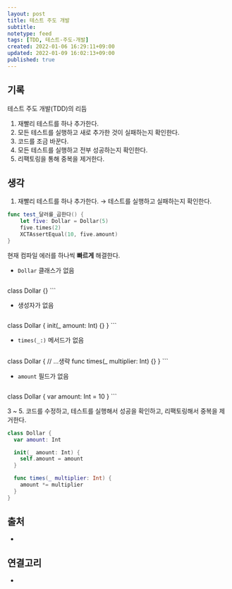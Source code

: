 ```yaml
---
layout: post
title: 테스트 주도 개발
subtitle: 
notetype: feed
tags: [TDD, 테스트-주도-개발]
created: 2022-01-06 16:29:11+09:00
updated: 2022-01-09 16:02:13+09:00
published: true
---
```


## 기록

테스트 주도 개발(TDD)의 리듬
1. 재빨리 테스트를 하나 추가한다.
2. 모든 테스트를 실행하고 새로 추가한 것이 실패하는지 확인한다.
3. 코드를 조금 바꾼다.
4. 모든 테스트를 실행하고 전부 성공하는지 확인한다.
5. 리팩토링을 통해 중복을 제거한다.

## 생각

1. 재빨리 테스트를 하나 추가한다. → 테스트를 실행하고 실패하는지 확인한다.
```swift
func test_달러를_곱한다() {
	let five: Dollar = Dollar(5)
	five.times(2)
	XCTAssertEqual(10, five.amount)
}
```

현재 컴파일 에러를 하나씩 **빠르게** 해결한다.
- `Dollar` 클래스가 없음
	```swift
class Dollar {}
	```
- 생성자가 없음
	```swift
class Dollar {
	init(_ amount: Int) {}
}
	```
- `times(_:)` 메서드가 없음
	```swift
class Dollar {
	// ...생략
	func times(_ multiplier: Int) {}
}
	```
- `amount` 필드가 없음
	```swift
class Dollar {
	var amount: Int = 10
}
	```


3 ~ 5. 코드를 수정하고, 테스트를 실행해서 성공을 확인하고, 리팩토링해서 중복을 제거한다.
```swift
class Dollar {
  var amount: Int

  init(_ amount: Int) {
	self.amount = amount
  }

  func times(_ multiplier: Int) {
	amount *= multiplier
  }
}
```

## 출처
- 

## 연결고리
-